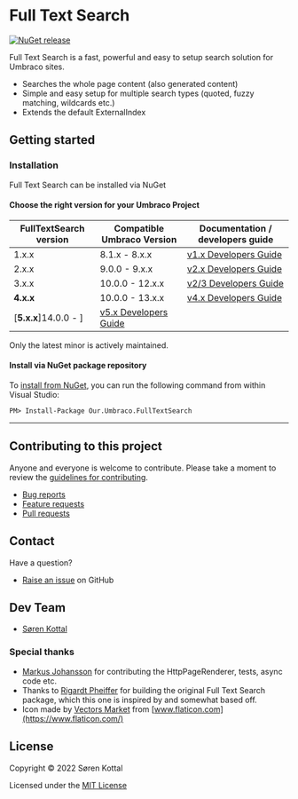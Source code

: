 # Full Text Search

[![NuGet release](https://img.shields.io/nuget/v/Our.Umbraco.FullTextSearch.svg)](https://www.nuget.org/packages/Our.Umbraco.FullTextSearch)

Full Text Search is a fast, powerful and easy to setup search solution for Umbraco sites.

- Searches the whole page content (also generated content)
- Simple and easy setup for multiple search types (quoted, fuzzy matching, wildcards etc.)
- Extends the default ExternalIndex

## Getting started

### Installation

Full Text Search can be installed via NuGet

#### Choose the right version for your Umbraco Project

|FullTextSearch version|Compatible Umbraco Version|Documentation / developers guide|
|-|-|-|
|1.x.x|8.1.x - 8.x.x|[v1.x Developers Guide](docs/developers-guide-v1.md)|
|2.x.x|9.0.0 - 9.x.x|[v2.x Developers Guide](docs/developers-guide-v2.md)|
|3.x.x|10.0.0 - 12.x.x|[v2/3 Developers Guide](docs/developers-guide-v2.md)|
|**4.x.x**|10.0.0 - 13.x.x|[v4.x Developers Guide](docs/developers-guide-v4.md)|
[**5.x.x**]14.0.0 - ]|[v5.x Developers Guide](docs/developers-guide-v5.md)|

Only the latest minor is actively maintained.

#### Install via NuGet package repository

To [install from NuGet](https://www.nuget.org/packages/Our.Umbraco.FullTextSearch), you can run the following command from within Visual Studio:

    PM> Install-Package Our.Umbraco.FullTextSearch

---

## Contributing to this project

Anyone and everyone is welcome to contribute. Please take a moment to review the [guidelines for contributing](CONTRIBUTING.md).

- [Bug reports](CONTRIBUTING.md#bugs)
- [Feature requests](CONTRIBUTING.md#features)
- [Pull requests](CONTRIBUTING.md#pull-requests)

## Contact

Have a question?

- [Raise an issue](https://github.com/skttl/Our.Umbraco.FullTextSearch/issues) on GitHub

## Dev Team

- [Søren Kottal](https://github.com/skttl)

### Special thanks

- [Markus Johansson](https://github.com/enkelmedia) for contributing the HttpPageRenderer, tests, async code etc.
- Thanks to [Rigardt Pheiffer](https://github.com/rigardtpheiffer) for building the original Full Text Search package, which this one is inspired by and somewhat based off.
- Icon made by [Vectors Market](https://www.flaticon.com/authors/vectors-market) from [www.flaticon.com](https://www.flaticon.com/)

## License

Copyright &copy; 2022 Søren Kottal

Licensed under the [MIT License](LICENSE.md)
